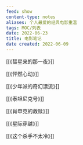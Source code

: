 ```yaml
---
feed: show
content-type: notes
aliases: 个人最爱的经典电影重温
tags: MOC/列表
date: 2022-06-23
title: 电影笔记
date created: 2022-06-09
---
```


[[《彗星来的那一夜》]]

[[《怦然心动》]]

[[《少年派的奇幻漂流》]]

[[《泰坦尼克号》]]

[[《肖申克的救赎》]]

[[《星际穿越》]]

[[《这个杀手不太冷》]]
